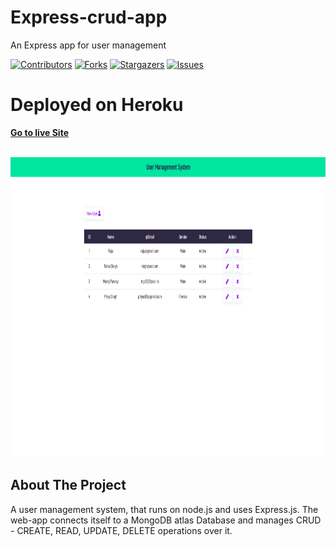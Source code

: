 # Express-crud-app
An Express app for user management


<div id="top"></div>

[![Contributors][contributors-shield]][contributors-url]
[![Forks][forks-shield]][forks-url]
[![Stargazers][stars-shield]][stars-url]
[![Issues][issues-shield]][issues-url]


# Deployed on Heroku
<a href="https://mysterious-dusk-64867.herokuapp.com/"><strong>Go to live Site</strong></a> </br> </br>
  

  <img src="screenshot.png" width="854px" height="480px" title="ScreenShot of live Web-app">
  
<!-- ABOUT THE PROJECT -->
## About The Project
A user management system, that runs on node.js and uses Express.js. The web-app connects itself to a MongoDB atlas Database and manages CRUD - CREATE, READ, UPDATE, DELETE operations over it. 




<!-- MARKDOWN LINKS & IMAGES -->
<!-- https://www.markdownguide.org/basic-syntax/#reference-style-links -->
[contributors-shield]: https://img.shields.io/github/contributors/utkarshjosh/Express-crud-app.svg?style=for-the-badge
[contributors-url]: https://https://github.com/utkarshjosh/Express-crud-app/contributors
[forks-shield]: https://img.shields.io/github/forks/utkarshjosh/Express-crud-app.svg?style=for-the-badge
[forks-url]: https://https://github.com/utkarshjosh/Express-crud-app/network/members
[stars-shield]: https://img.shields.io/github/stars/utkarshjosh/Express-crud-app.svg?style=for-the-badge
[stars-url]: https://https://github.com/utkarshjosh/Express-crud-app/stargazers
[issues-shield]: https://img.shields.io/github/issues/utkarshjosh/Express-crud-app.svg?style=for-the-badge
[issues-url]: https://https://github.com/utkarshjosh/Express-crud-app/issues
